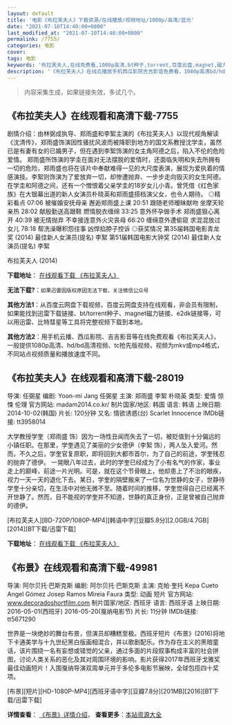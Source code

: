 ```yaml
---
layout: default
title: '电影《布拉芙夫人》下载资源/在线播放/视频地址/1080p/高清/蓝光'
date: "2021-07-10T14:40:00+0800"
last_modified_at: "2021-07-10T14:40:00+0800"
permalink: /7755/
categories: 电影
cover:
tags: 电影
keywords: '布拉芙夫人,在线免费看,1080p高清,bt种子,torrent,百度云盘,magnet,磁力链,迅雷下载资源'
description: '《布拉芙夫人》在线云播放手机西瓜影院吉吉影音免费看，1080p高清bd/hd未删减完整版和tc抢先枪版，mkv/mp4格式，附带bt/torrent种子、magnet/磁力链、百度云盘、网盘资源迅雷下载链接'
---
```


>内容采集生成，如果链接失效，多试几个。


## 《布拉芙夫人》在线观看和高清下载-7755

剧情介绍：由林弼成执导、郑雨盛和李絮主演的《布拉芙夫人》以现代视角解读《沈清传》，郑雨盛饰演因性骚扰风波而被降职到地方的国文系教授沈学圭，虽然已是有妻有女的已婚男子，但在遇到李絮饰演的女主角阿德之后，陷入不伦的危险爱情。   郑雨盛所饰演的学圭在面对无法摆脱的爱情时，还面临失明和失去所拥有一切的危险，郑雨盛也将在该片中奉献难得一见的大尺度表演，展现为爱执着的情感演技。李絮则饰演为了爱放弃一切，却惨遭抛弃、一步步走向毁灭的女生阿德。在学圭和阿德之间，还有一个憎恨着父亲学圭的18岁女儿小青。曾凭借《红色家族》在大银幕出道的新人女演员朴晓英和郑雨盛搭档演父女，也令人期待。   ◎精彩看点   07:06 被催婚安抚母亲 邂逅郑雨盛上课   20:51 跟随老师暧昧献吻 坐摩天轮亲热   28:02 献殷勤送高跟鞋 燃情脱衣缠绵   33:25 意外怀孕做手术 郑雨盛狠心离开   40:39 被无情抛弃 不幸接连意外火灾丧母   66:20 缠绵意外遭偷窥 求混混放过女儿   78:18 帮洗澡曝积怨往事 凶悍掐脖子控诉   ◎获奖情况   第35届韩国电影青龙奖 (2014) 最佳新人女演员(提名) 李絮   第51届韩国电影大钟奖 (2014) 最佳新人女演员(提名) 李絮


布拉芙夫人 (2014)

**下载地址**： [在线观看下载 《布拉芙夫人》](https://www.btbtdy.me/btdy/dy468.html) 


**无法下载?**：`如果迅雷因版权原因无法下载，关注微信公众号 `

**其他方法1**：从百度云网盘下载视频，百度云网盘支持在线观看，非会员有限制，如果能找到迅雷下载链接、bt/torrent种子、magnet磁力链接、e2dk链接等，可以用迅雷、比特彗星等工具将完整视频下载到本地。

**其他方法2**：用手机云播、西瓜影院、吉吉影音等在线免费观看《布拉芙夫人》，一般提供1080p高清、hd/bd高清视频、tc抢先版视频，视频为mkv或mp4格式，不同站点视频质量和播放速度不同。


## 《布拉芙夫人》在线观看和高清下载-28019

导演: 任弼星 编剧: Yoon-mi Jang 任弼星 主演: 郑雨盛 李絮 朴晓英 类型: 爱情 惊悚 伦理 官方网站: madam2014.co.kr/ 制片国家/地区: 韩国 语言: 韩语 上映日期: 2014-10-02(韩国) 片长: 120分钟 又名: 情欲诱惑(台) Scarlet Innocence IMDb链接: tt3958014

大学教授学奎（郑雨盛 饰）因为一场性丑闻而失去了一切，被贬值到十分偏远的小镇任职。在那里，学奎遇见了美丽的少女德伊（李絮 饰），两人坠入爱河。然而，不久之后，学奎官复原职，即将回到大都市首尔，为了自己的前途，学奎残忍的抛弃了德伊。 一晃眼八年过去，此时的学奎已经成为了小有名气的作家，事业走上的巅峰，前途一片光明。可是，就在这个节骨眼上，他却患上了不治的眼疾，视力一天一天的退化下去。某日，学奎的隔壁搬来了一位名为世静的女子，世静待学奎十分亲切，在生活中对他无微不至。随着时间的推移，学奎觉得自己已经离不开世静了。然而，目不能视的学奎并不知道，世静的真正身份，正是曾被自己抛弃的德伊。


[布拉芙夫人][BD-720P/1080P-MP4][韩语中字][豆瓣5.8分][2.0GB/4.7GB][2014][BT下载/迅雷下载]

**下载地址**： [在线观看下载 《布拉芙夫人》](https://www.btdx8.com/torrent/scarlet_innocence_2014.html) 


## 《布景》在线观看和高清下载-49981

导演: 阿尔贝托·巴斯克斯 编剧: 阿尔贝托·巴斯克斯 主演: 克帕·奎托 Kepa Cueto Angel Gómez Josep Ramos Mireia Faura 类型: 动画 短片 官方网站: www.decoradoshortfilm.com 制片国家/地区: 西班牙 语言: 西班牙语 上映日期: 2016-05-01(西班牙) 2016-05-20(戛纳电影节) 片长: 11分钟 IMDb链接: tt5671290

世界是一块绝妙的舞台布景，但演员却糟糕至极。西班牙短片《布景》(2016)将地下卡通美学与十九世纪黑白版画相混合，并以歌剧配乐。作为存在主义的黑暗童话，该片围绕一名有妄想或错觉的父亲，通过多面的片段叙事构成丰富的社会拼图，讨论人类关系的恶化及其对周围环境的影响。影片获得2017年西班牙戈雅奖最佳动画短片！入围戛纳导演双周单元并于多伦多电影节展映，全球包揽四十奖项。


[布景][短片][HD-1080P-MP4][西班牙语中字][豆瓣7.8分][201MB][2016][BT下载/迅雷下载]

**详情查看**： [《布景》详情介绍](/movie/49981/)， **查看更多**：[本站资源大全](/movie/t/all/)

